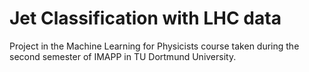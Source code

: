 # Jet Classification with LHC data
Project in the Machine Learning for Physicists course taken during the second semester of IMAPP in TU Dortmund University.
